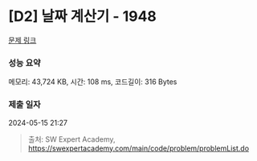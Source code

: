# [D2] 날짜 계산기 - 1948 

[문제 링크](https://swexpertacademy.com/main/code/problem/problemDetail.do?contestProbId=AV5PnnU6AOsDFAUq) 

### 성능 요약

메모리: 43,724 KB, 시간: 108 ms, 코드길이: 316 Bytes

### 제출 일자

2024-05-15 21:27



> 출처: SW Expert Academy, https://swexpertacademy.com/main/code/problem/problemList.do